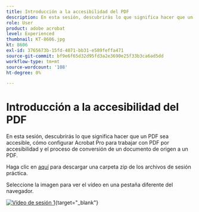 ```yaml
---
title: Introducción a la accesibilidad del PDF
description: En esta sesión, descubrirás lo que significa hacer que un PDF sea accesible, cómo configurar Acrobat Pro para trabajar con PDF por accesibilidad y el proceso de conversión de un documento de origen a un PDF
role: User
product: adobe acrobat
level: Experienced
thumbnail: KT-8606.jpg
kt: 8606
exl-id: 3765673b-15fd-4071-bb31-e589feffa471
source-git-commit: bf9e6f65d32d95fd3a2e3690e25f33b3ca6ad5dd
workflow-type: tm+mt
source-wordcount: '108'
ht-degree: 0%

---
```


# Introducción a la accesibilidad del PDF

En esta sesión, descubrirás lo que significa hacer que un PDF sea accesible, cómo configurar Acrobat Pro para trabajar con PDF por accesibilidad y el proceso de conversión de un documento de origen a un PDF.

Haga clic en [aquí](../assets/accessibilitysession1.zip) para descargar una carpeta zip de los archivos de sesión práctica.

Seleccione la imagen para ver el vídeo en una pestaña diferente del navegador.

[![Vídeo de sesión 1](../assets/Accessibilitysession1_YT.png)](https://www.youtube.com/embed/DaadHIWHgzU){target="_blank"}
